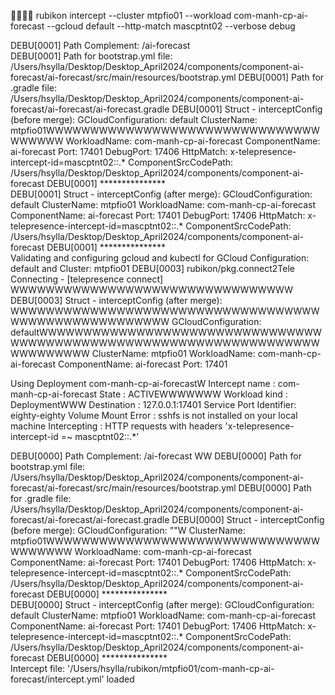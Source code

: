 ╰ rubikon intercept --cluster mtpfio01 --workload com-manh-cp-ai-forecast --gcloud default --http-match mascptnt02 --verbose debug

DEBU[0001] Path Complement: /ai-forecast                
DEBU[0001] Path for bootstrap.yml file: /Users/hsylla/Desktop/Desktop_April2024/components/component-ai-forecast/ai-forecast/src/main/resources/bootstrap.yml 
DEBU[0001] Path for .gradle file: /Users/hsylla/Desktop/Desktop_April2024/components/component-ai-forecast/ai-forecast/ai-forecast.gradle 
DEBU[0001] Struct - interceptConfig (before merge): 
GCloudConfiguration: default
ClusterName: mtpfio01WWWWWWWWWWWWWWWWWWWWWWWWWWWWWWWWWWWWW 
WorkloadName: com-manh-cp-ai-forecast
ComponentName: ai-forecast
Port: 17401
DebugPort: 17406
HttpMatch: x-telepresence-intercept-id=mascptnt02::.*
ComponentSrcCodePath: /Users/hsylla/Desktop/Desktop_April2024/components/component-ai-forecast 
DEBU[0001] ***************                              
DEBU[0001] Struct - interceptConfig (after merge): 
GCloudConfiguration: default
ClusterName: mtpfio01
WorkloadName: com-manh-cp-ai-forecast
ComponentName: ai-forecast
Port: 17401
DebugPort: 17406
HttpMatch: x-telepresence-intercept-id=mascptnt02::.*
ComponentSrcCodePath: /Users/hsylla/Desktop/Desktop_April2024/components/component-ai-forecast 
DEBU[0001] ***************                              
Validating and configuring gcloud and kubectl for GCloud Configuration: default and Cluster: mtpfio01
DEBU[0003] rubikon/pkg.connect2Tele Connecting - [telepresence connect] WWWWWWWWWWWWWWWWWWWWWWWWWWWWWWWW 
DEBU[0003] Struct - interceptConfig (after merge): WWWWWWWWWWWWWWWWWWWWWWWWWWWWWWWWWWWWWWWWWWWWWWWWWWWWW 
GCloudConfiguration: defaultWWWWWWWWWWWWWWWWWWWWWWWWWWWWWWWWWWWWWWWWWWWWWWWWWWWWWWWWWWWWWWWWWWWWWWWWWWWW 
ClusterName: mtpfio01
WorkloadName: com-manh-cp-ai-forecast
ComponentName: ai-forecast
Port: 17401

Using Deployment com-manh-cp-ai-forecastW 
   Intercept name         : com-manh-cp-ai-forecast
   State                  : ACTIVEWWWWWWW 
   Workload kind          : DeploymentWWW 
   Destination            : 127.0.0.1:17401
   Service Port Identifier: eighty-eighty 
   Volume Mount Error     : sshfs is not installed on your local machine
   Intercepting           : HTTP requests with headers
         'x-telepresence-intercept-id =~ mascptnt02::.*'


DEBU[0000] Path Complement: /ai-forecast                WW 
DEBU[0000] Path for bootstrap.yml file: /Users/hsylla/Desktop/Desktop_April2024/components/component-ai-forecast/ai-forecast/src/main/resources/bootstrap.yml 
DEBU[0000] Path for .gradle file: /Users/hsylla/Desktop/Desktop_April2024/components/component-ai-forecast/ai-forecast/ai-forecast.gradle 
DEBU[0000] Struct - interceptConfig (before merge): 
GCloudConfiguration: ""W 
ClusterName: mtpfio01WWWWWWWWWWWWWWWWWWWWWWWWWWWWWWWWWWWWWW
WorkloadName: com-manh-cp-ai-forecast
ComponentName: ai-forecast
Port: 17401
DebugPort: 17406
HttpMatch: x-telepresence-intercept-id=mascptnt02::.*
ComponentSrcCodePath: /Users/hsylla/Desktop/Desktop_April2024/components/component-ai-forecast 
DEBU[0000] ***************                              
DEBU[0000] Struct - interceptConfig (after merge): 
GCloudConfiguration: default
ClusterName: mtpfio01
WorkloadName: com-manh-cp-ai-forecast
ComponentName: ai-forecast
Port: 17401
DebugPort: 17406
HttpMatch: x-telepresence-intercept-id=mascptnt02::.*
ComponentSrcCodePath: /Users/hsylla/Desktop/Desktop_April2024/components/component-ai-forecast 
DEBU[0000] ***************                              
Intercept file: '/Users/hsylla/rubikon/mtpfio01/com-manh-cp-ai-forecast/intercept.yml' loaded
